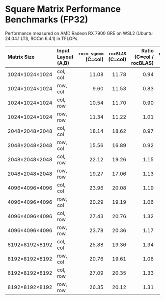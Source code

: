 # Square Matrix Performance Benchmarks (FP32)

Performance measured on AMD Radeon RX 7900 GRE on WSL2 (Ubuntu 24.04.1 LTS, ROCm 6.4.1) in TFLOPs.

| Matrix Size    | Input Layout (A,B) | `rocm_sgemm`<br>(C=col)    | `rocBLAS`<br>(C=col)| Ratio<br>(C=col / rocBLAS)| `rocm_sgemm`<br>(C=row)    | Ratio<br>(C=row / rocBLAS)|
|:---------------|:-------------------|---------------------------:|--------------------:|--------------------------:|---------------------------:|--------------------------:|
| 1024×1024×1024 | col, col           |                      11.08 |               11.78 |                      0.94 |                      12.10 |                      1.03 |
| 1024×1024×1024 | row, col           |                       9.60 |               11.53 |                      0.83 |                      10.29 |                      0.89 |
| 1024×1024×1024 | col, row           |                      10.54 |               11.70 |                      0.90 |                      12.71 |                      1.09 |
| 1024×1024×1024 | row, row           |                      11.34 |               11.22 |                      1.01 |                      11.99 |                      1.07 |
| 2048×2048×2048 | col, col           |                      18.14 |               18.62 |                      0.97 |                      18.47 |                      0.99 |
| 2048×2048×2048 | row, col           |                      15.56 |               16.89 |                      0.92 |                      15.14 |                      0.90 |
| 2048×2048×2048 | col, row           |                      22.12 |               19.26 |                      1.15 |                      22.99 |                      1.19 |
| 2048×2048×2048 | row, row           |                      19.27 |               17.06 |                      1.13 |                      21.16 |                      1.24 |
| 4096×4096×4096 | col, col           |                      23.96 |               20.08 |                      1.19 |                      24.60 |                      1.23 |
| 4096×4096×4096 | row, col           |                      20.29 |               19.19 |                      1.06 |                      21.00 |                      1.09 |
| 4096×4096×4096 | col, row           |                      27.43 |               20.76 |                      1.32 |                      26.95 |                      1.30 |
| 4096×4096×4096 | row, row           |                      23.78 |               20.36 |                      1.17 |                      25.60 |                      1.26 |
| 8192×8192×8192 | col, col           |                      25.88 |               19.36 |                      1.34 |                      25.73 |                      1.33 |
| 8192×8192×8192 | row, col           |                      20.76 |               19.61 |                      1.06 |                      21.31 |                      1.09 |
| 8192×8192×8192 | col, row           |                      27.09 |               20.35 |                      1.33 |                      27.34 |                      1.34 |
| 8192×8192×8192 | row, row           |                      26.35 |               20.12 |                      1.31 |                      26.42 |                      1.31 |
